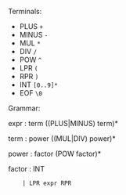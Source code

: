Terminals: 
* PLUS `+`
* MINUS `-`
* MUL `*`
* DIV `/`
* POW `^`
* LPR `(`
* RPR `)`
* INT `[0..9]*`
* EOF `\0`

Grammar:

expr    : term ((PLUS|MINUS) term)*

term    : power ((MUL|DIV) power)*

power   : factor (POW factor)*

factor  : INT

        | LPR expr RPR